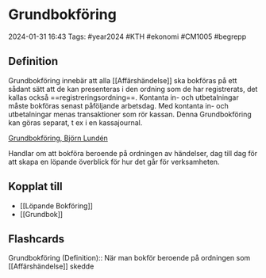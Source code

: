 # Grundbokföring

2024-01-31 16:43
Tags: #year2024 #KTH #ekonomi #CM1005 #begrepp

## Definition

Grundbokföring innebär att alla [[Affärshändelse]] ska bokföras på ett sådant sätt att de kan presenteras i den ordning som de har registrerats, det kallas också ==registreringsordning==. Kontanta in- och utbetalningar måste bokföras senast påföljande arbetsdag. Med kontanta in- och utbetalningar menas transaktioner som rör kassan. Denna Grundbokföring kan göras separat, t ex i en kassajournal.

[Grundbokföring, Björn Lundén](https://www.bjornlunden.se/bokf%c3%b6ring/grundbokf%c3%b6ring__1175)

Handlar om att bokföra beroende på ordningen av händelser, dag till dag för att skapa en löpande överblick för hur det går för verksamheten.

## Kopplat till

- [[Löpande Bokföring]]
- [[Grundbok]]

## Flashcards

Grundbokföring (Definition):: När man bokför beroende på ordningen som [[Affärshändelse]] skedde
<!--SR:!2024-02-25,15,292!2024-02-10,4,270-->
